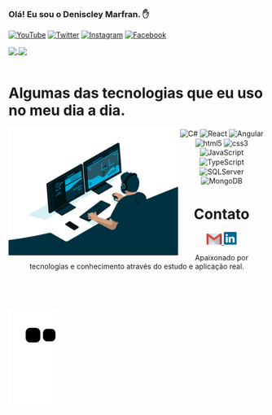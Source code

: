 ### Olá! Eu sou o Deniscley Marfran. ✋

[![YouTube](https://img.shields.io/badge/YouTube-FF0000?style=for-the-badge&logo=youtube&logoColor=white)](https://www.youtube.com/channel/UC_IEl2e4KgjZiAUW02JFepQ)
[![Twitter](https://img.shields.io/badge/Twitter-1DA1F2?style=for-the-badge&logo=twitter&logoColor=white)](https://twitter.com/DeniscleyMAF)
[![Instagram](https://img.shields.io/badge/Instagram-E4405F?style=for-the-badge&logo=instagram&logoColor=white)](https://www.instagram.com/deniscleymarfran/)
[![Facebook](https://img.shields.io/badge/Facebook-1877F2?style=for-the-badge&logo=facebook&logoColor=white)](https://www.facebook.com/deniscley.marfran)

<div>
  <a href="https://github.com/anuraghazra/github-readme-stats">
    <img height=180 align="center" src="https://github-readme-stats.vercel.app/api?username=Deniscley&theme=dark" />
  </a>
  <a href="https://github.com/anuraghazra/convoychat">
    <img height=180 align="center" src="https://github-readme-stats.vercel.app/api/top-langs?username=Deniscley&layout=compact&langs_count=8&card_width=320&theme=dark" />
  </a>
</div>


<div  align="center">
  <div style="display: inline_block"><br/>
    <h1 align="left">Algumas das tecnologias que eu uso no meu dia a dia.</h1>
    <img align="left" height="250" alt="coding-time" src="code.gif">
    <img align="center" alt="C#" height="30" width="40" src="https://cdn.jsdelivr.net/gh/devicons/devicon/icons/csharp/csharp-original.svg" />
    <img align="center" alt="React" height="30" width="40" src="https://cdn.jsdelivr.net/gh/devicons/devicon/icons/react/react-original.svg" />
    <img align="center" alt="Angular" height="30" width="40" src="https://cdn.jsdelivr.net/gh/devicons/devicon/icons/angularjs/angularjs-original.svg" />
    <img align="center" alt="html5" height="30" width="40" src="https://cdn.jsdelivr.net/gh/devicons/devicon/icons/html5/html5-original.svg" />
    <img align="center" alt="css3" height="30" width="40" src="https://cdn.jsdelivr.net/gh/devicons/devicon/icons/css3/css3-original.svg" />
    <img align="center" alt="JavaScript" height="30" width="40" src="https://cdn.jsdelivr.net/gh/devicons/devicon/icons/javascript/javascript-original.svg" />
    <img align="center" alt="TypeScript" height="30" width="40" src="https://cdn.jsdelivr.net/gh/devicons/devicon/icons/typescript/typescript-original.svg" />
    <img align="center" alt="SQLServer" height="30" width="40" src="https://cdn.jsdelivr.net/gh/devicons/devicon/icons/microsoftsqlserver/microsoftsqlserver-plain.svg" />
    <img align="center" alt="MongoDB" height="30" width="40" src="https://cdn.jsdelivr.net/gh/devicons/devicon/icons/mongodb/mongodb-original.svg" />
  </div>

  <h1 align="center">Contato</h1>
  <a href = "mailto: deniscleymaf@gmail.com">
    <img width="30" src="gmail.svg">
  </a>
      <a href = "https://www.linkedin.com/in/deniscleymarfran/">
      <img width="25" src="linkedin.svg">
  </a>
  <br/>
  
  Apaixonado por tecnologias e conhecimento através do estudo e aplicação real.
</div>
<br/>
<br/>
<br/>

![Snake animation](https://github.com/Deniscley/Deniscley/blob/output/github-contribution-grid-snake.svg)



